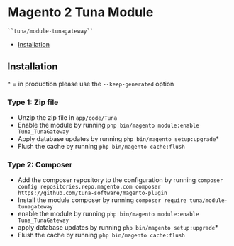 # Magento 2 Tuna Module

    ``tuna/module-tunagateway``

 - [Installation](#markdown-header-installation)

## Installation
\* = in production please use the `--keep-generated` option

### Type 1: Zip file

 - Unzip the zip file in `app/code/Tuna`
 - Enable the module by running `php bin/magento module:enable Tuna_TunaGateway`
 - Apply database updates by running `php bin/magento setup:upgrade`\*
 - Flush the cache by running `php bin/magento cache:flush`

### Type 2: Composer

 - Add the composer repository to the configuration by running `composer config repositories.repo.magento.com composer https://github.com/tuna-software/magento-plugin`
 - Install the module composer by running `composer require tuna/module-tunagateway`
 - enable the module by running `php bin/magento module:enable Tuna_TunaGateway`
 - apply database updates by running `php bin/magento setup:upgrade`\*
 - Flush the cache by running `php bin/magento cache:flush`


